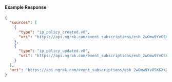 <!-- Code generated for API Clients. DO NOT EDIT. -->

#### Example Response

```json
{
  "sources": [
    {
      "type": "ip_policy_created.v0",
      "uri": "https://api.ngrok.com/event_subscriptions/esb_2wOmw9YvOSKKXkXWFSUmiJeQPpk/sources/ip_policy_created.v0"
    },
    {
      "type": "ip_policy_updated.v0",
      "uri": "https://api.ngrok.com/event_subscriptions/esb_2wOmw9YvOSKKXkXWFSUmiJeQPpk/sources/ip_policy_updated.v0"
    }
  ],
  "uri": "https://api.ngrok.com/event_subscriptions/esb_2wOmw9YvOSKKXkXWFSUmiJeQPpk/sources"
}
```

